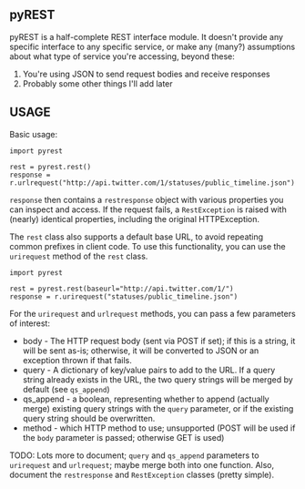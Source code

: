 pyREST
------

pyREST is a half-complete REST interface module. It doesn't provide any specific interface
to any specific service, or make any (many?) assumptions about what type of service you're
accessing, beyond these:

1. You're using JSON to send request bodies and receive responses
2. Probably some other things I'll add later

USAGE
-----

Basic usage:

	import pyrest
	
	rest = pyrest.rest()
	response = r.urlrequest("http://api.twitter.com/1/statuses/public_timeline.json")

`response` then contains a `restresponse` object with various properties you can inspect and access. If
the request fails, a `RestException` is raised with (nearly) identical properties, including the original
HTTPException.

The `rest` class also supports a default base URL, to avoid repeating common prefixes in client code. To
use this functionality, you can use the `urirequest` method of the `rest` class.

	import pyrest
	
	rest = pyrest.rest(baseurl="http://api.twitter.com/1/")
	response = r.urirequest("statuses/public_timeline.json")

For the `urirequest` and `urlrequest` methods, you can pass a few parameters of interest:

* body - The HTTP request body (sent via POST if set); if this is a string, it will be sent as-is; otherwise, it will be converted to JSON or an exception thrown if that fails.
* query - A dictionary of key/value pairs to add to the URL. If a query string already exists in the URL, the two query strings will be merged by default (see `qs_append`)
* qs_append - a boolean, representing whether to append (actually merge) existing query strings with the `query` parameter, or if the existing query string should be overwritten.
* method - which HTTP method to use; unsupported (POST will be used if the `body` parameter is passed; otherwise GET is used)

TODO: Lots more to document; `query` and `qs_append` parameters to `urirequest` and `urlrequest`; maybe
merge both into one function. Also, document the `restresponse` and `RestException` classes (pretty simple).